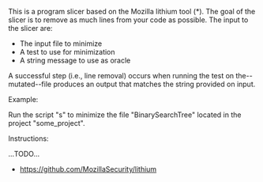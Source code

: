 This is a program slicer based on the Mozilla lithium tool (*). The
goal of the slicer is to remove as much lines from your code as
possible. The input to the slicer are:

 - The input file to minimize
 - A test to use for minimization
 - A string message to use as oracle

A successful step (i.e., line removal) occurs when running the test on
the--mutated--file produces an output that matches the string provided
on input.

Example:

Run the script "s" to minimize the file "BinarySearchTree" located in
the project "some_project".

Instructions:

...TODO...



* https://github.com/MozillaSecurity/lithium